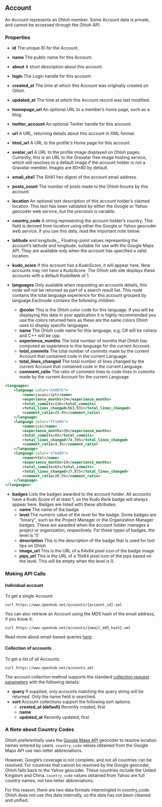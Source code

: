 ## Account

An Account represents an Ohloh member. Some Account data is private, and cannot be accessed through the Ohloh API.

### Properties
+ __id__
The unique ID for the Account.

+ __name__
    The public name for this Account.

+ __about__
    A short description about this account.

+ __login__
    The Login handle for this account.

+ __created_at__
    The time at which this Account was originally created on Ohloh.

+ __updated_at__
    The time at which this Account record was last modified.

+ __homepage_url__
    An optional URL to a member’s home page, such as a blog.

+ __twitter_account__
    An optional Twitter handle for this account.

+ __url__
    A URL, returning details about this account in XML format.

+ __html_url__
    A URL to the profile's Home page for this account.

+ __avatar_url__
    A URL to the profile image displayed on Ohloh pages. Currently, this is an URL to the Gravatar free image hosting service, which will resolves to a default image if the account holder is not a Gravatar member. Images are 80×80 by default.

+ __email_sha1__
    The SHA1 hex digest of the account email address.

+ __posts_count__
    The number of posts made to the Ohloh forums by this account.

+ __location__
    An optional text description of this account holder’s claimed location. This text has been validated by either the Google or Yahoo geocoder web service, but the precision is variable.

+ __country_code__
    A string representing the account holder’s country. This field is derived from location using either the Google or Yahoo geocoder web service. If you use this data, read the important note below.

+ __latitude__ and longitude__
    Floating-point values representing the account’s latitude and longitude, suitable for use with the Google Maps API. They are available only when the account has specified a valid location.

+ __kudo_score__
If this account has a KudoScore, it will appear here. New accounts may not have a KudoScore. The Ohloh seb site displays these accounts with a default KudoRank of 1.

+ __languages__
    Only available when requesting an accounts details, this node will not be returned as part of a search result list. This node contains the total language experience for this account grouped by language.Eachnode contains the following children:
    - __@color__
    This is the Ohloh color code for this language. If you will be displaying this data in your application it is highly recommended you use the colors returned here as these are the same colors Ohloh uses to display specific languages.
    - __name__
    The Ohloh code name for this language, e.g. C# will be csharp and C++ will be cpp.
    - __experience_months__
    The total number of months that Ohloh has computed as experience in this language for the current Account.
    - __total_commits__
    The total number of commits made by the current Account that contained code in the current Language.
    - __total_lines_changed__
    The total number of lines changed by the current Account that contained code in the current Language.
    - __comment_ratio__
    The ratio of comment lines to code lines in commits made by the current Account for the current Language.

```xml
<languages>
    <language color="A4007E">
        <name>javascript</name>
        <experience_months>24</experience_months>
        <total_commits>116</total_commits>
        <total_lines_changed>563,931</total_lines_changed>
        <comment_ratio>23.4%</comment_ratio>
    </language>
    <language color="FF1A00">
        <name>css</name>
        <experience_months>20</experience_months>
        <total_commits>83</total_commits>
        <total_lines_changed>74,705</total_lines_changed>
        <comment_ratio>4.3%</comment_ratio>
    </language>
    <language color="47A400">
        <name>html</name>
        <experience_months>19</experience_months>
        <total_commits>62</total_commits>
        <total_lines_changed>27,875</total_lines_changed>
        <comment_ratio>20.5%</comment_ratio>
    </language>
</languages>
```

+ __badges__
Lists the badges awarded to the account holder.  All accounts have a Kudo Score of at least 1, so the Kudo Rank badge will always appear here.  Badges are listed with these attributes:
    - __name__
    The name of the badge
    - __level__
    The numeric value of the level for the badge.  Some badges are "binary", such as the Project Manager or the Organization Manager badges.  These are awarded when the account holder manages a project or organization, respectively.  For these types of badges, the level is '0'
    - __description__
    This is the description of the badge that is used for tool tips on Ohloh
    - __image_url__
    This is the URL of a 64x64 pixel icon of the badge image
    - __pips_url__
    This is the URL of a 15x64 pixel icon of the pips based on the level.  This will be empty when the level is 0.

### Making API Calls

#### Individual account
To get a single Account:
```shell
curl https://www.openhub.net/accounts/{account_id}.xml
```

You can also retrieve an Account using the MD5 hash of the email address, if you know it:
```shell
curl https://www.openhub.net/accounts/{email_md5_hash}.xml
```

Read more about email-based queries [here](/email_lookup.md).

#### Collection of accounts
To get a list of all Accounts:
```shell
curl https://www.openhub.net/accounts.xml
```

The account collection method supports the standard [collection request parameters](/README.md#collection-requests) with the following details:

+ __query__
    If supplied, only accounts matching the query string will be returned. Only the name field is searched.
+ __sort__
    Account collections support the following sort options:
    - __created_at (default)__
        Recently created, first
    - __name__
    - __updated_at__
        Recently updated, first

### A Note about Country Codes
Ohloh preferentially uses the [Google Maps API](http://www.google.com/apis/maps/documentation/index.html) geocoder to resolve location names entered by users. `country_code` values obtained from the Google Maps API use two-letter abbreviations.

However, Google’s coverage is not complete, and not all countries can be resolved. For countries that cannot be resolved by the Google geocoder, Ohloh falls back to the Yahoo geocoder. These countries include the United Kingdom and China. `country_code` values obtained from Yahoo are full country names, not two-letter abbreviations.

For this reason, there are two data formats intermingled in country_code. Ohloh does not use this data internally, so the data has not been cleaned and unified.

